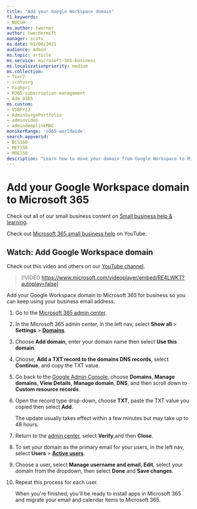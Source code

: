 ```yaml
---
title: "Add your Google Workspace domain"
f1.keywords:
- NOCSH
ms.author: twerner
author: twernermsft
manager: scotv
ms.date: 01/06/2021
audience: Admin
ms.topic: article
ms.service: microsoft-365-business
ms.localizationpriority: medium
ms.collection: 
- Tier2
- scotvorg
- highpri
- M365-subscription-management 
- Adm_O365
ms.custom: 
- VSBFY23
- AdminSurgePortfolio
- adminvideo
- admindeeplinkMAC
monikerRange: 'o365-worldwide'
search.appverid:
- BCS160
- MET150
- MOE150
description: "Learn how to move your domain from Google Workspace to Microsoft 365 for business."
---
```


# Add your Google Workspace domain to Microsoft 365

Check out all of our small business content on [Small business help & learning](https://go.microsoft.com/fwlink/?linkid=2224585).

Check out [Microsoft 365 small business help](https://go.microsoft.com/fwlink/?linkid=2197659) on YouTube.

## Watch: Add Google Workspace domain

Check out this video and others on our [YouTube channel](https://go.microsoft.com/fwlink/?linkid=2198105).

> [!VIDEO https://www.microsoft.com/videoplayer/embed/RE4LWKT?autoplay=false]

Add your Google Workspace domain to Microsoft 365 for business so you can keep using your business email address.

1. Go to the <a href="https://go.microsoft.com/fwlink/p/?linkid=2024339" target="_blank">Microsoft 365 admin center</a>.
1. In the Microsoft 365 admin center, in the left nav, select **Show all** > **Settings** > <a href="https://go.microsoft.com/fwlink/p/?linkid=834818" target="_blank">**Domains**</a>.
1. Choose **Add domain**, enter your domain name then select **Use this domain**. 
1. Choose, **Add a TXT record to the domains DNS records**, select **Continue**, and copy the TXT value. 
1. Go back to the [Google Admin Console](https://admin.google.com), choose **Domains**, **Manage domains**, **View Details**, **Manage domain**, **DNS**, and  then scroll down to **Custom resource records**. 
1. Open the record type drop-down, choose **TXT**, paste the TXT value you copied then select **Add**. 

    The update usually takes effect within a few minutes but may take up to 48 hours. 
1. Return to the <a href="https://go.microsoft.com/fwlink/p/?linkid=2024339" target="_blank">admin center</a>, select **Verify**,and then **Close**. 
1. To set your domain as the primary email for your users, in the left nav, select **Users** > [**Active users**](https://go.microsoft.com/fwlink/p/?linkid=834822). 
1. Choose a user, select **Manage username and email**, **Edit**, select your domain from the dropdown, then select **Done** and **Save changes**. 
1. Repeat this process for each user. 

    When you're finished, you'll be ready to install apps in Microsoft 365 and migrate your email and calendar items to Microsoft 365. 
